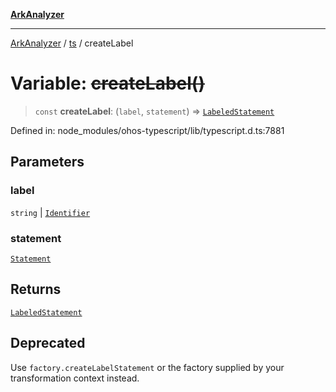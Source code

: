 [**ArkAnalyzer**](../../../../README.md)

***

[ArkAnalyzer](../../../../globals.md) / [ts](../README.md) / createLabel

# Variable: ~~createLabel()~~

> `const` **createLabel**: (`label`, `statement`) => [`LabeledStatement`](../interfaces/LabeledStatement.md)

Defined in: node\_modules/ohos-typescript/lib/typescript.d.ts:7881

## Parameters

### label

`string` | [`Identifier`](../interfaces/Identifier.md)

### statement

[`Statement`](../interfaces/Statement.md)

## Returns

[`LabeledStatement`](../interfaces/LabeledStatement.md)

## Deprecated

Use `factory.createLabelStatement` or the factory supplied by your transformation context instead.
